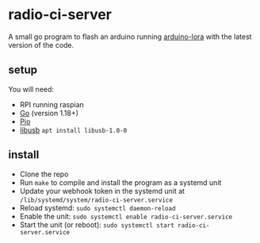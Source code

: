 # radio-ci-server

A small go program to flash an arduino running [arduino-lora](https://github.com/rhysemmas/arduino-lora) with the latest version of the code.

## setup

You will need:

* RPI running raspian
* [Go](https://go.dev/doc/install) (version 1.18+)
* [Pio](https://docs.platformio.org/en/latest/core/installation/shell-commands.html#piocore-install-shell-commands)
* [libusb](https://github.com/libusb/libusb/wiki) `apt install libusb-1.0-0`

## install

* Clone the repo
* Run `make` to compile and install the program as a systemd unit
* Update your webhook token in the systemd unit at `/lib/systemd/system/radio-ci-server.service`
* Reload systemd: `sudo systemctl daemon-reload`
* Enable the unit: `sudo systemctl enable radio-ci-server.service`
* Start the unit (or reboot): `sudo systemctl start radio-ci-server.service`

